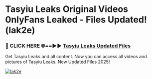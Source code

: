 # Tasyiu Leaks Original Videos 0nlyFans Leaked - Files Updated! (lak2e)

<h3>🔴 CLICK HERE 🌐==►► <a href="https://tinyurl.com/4seja8ks" rel="nofollow">Tasyiu Leaks Updated Files</a></h3>

Get Tasyiu Leaks and all content. Now you can access all videos and pictures of Tasyiu Leaks. New Updated Files 2025!

[![lak2e](https://i.imgur.com/EWjZXRe.gif)](https://tinyurl.com/4seja8ks)
